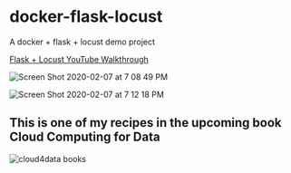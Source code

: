 # docker-flask-locust
A docker + flask + locust demo project

[Flask + Locust YouTube Walkthrough](https://www.youtube.com/watch?v=bUEYe6AqlXE)


![Screen Shot 2020-02-07 at 7 08 49 PM](https://user-images.githubusercontent.com/58792/74074716-65a2f580-49dd-11ea-943d-f91229a690ef.png)


![Screen Shot 2020-02-07 at 7 12 18 PM](https://user-images.githubusercontent.com/58792/74074801-c7635f80-49dd-11ea-9273-a04b587bbc05.png)


## This is one of my recipes in the upcoming book Cloud Computing for Data



![cloud4data books](https://d2sofvawe08yqg.cloudfront.net/cloud4data/hero2x?1578933644)
